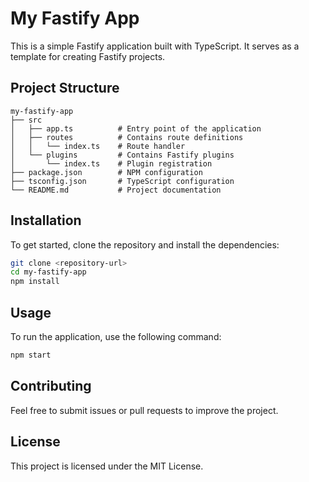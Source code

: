 # My Fastify App

This is a simple Fastify application built with TypeScript. It serves as a template for creating Fastify projects.

## Project Structure

```
my-fastify-app
├── src
│   ├── app.ts          # Entry point of the application
│   ├── routes          # Contains route definitions
│   │   └── index.ts    # Route handler
│   └── plugins         # Contains Fastify plugins
│       └── index.ts    # Plugin registration
├── package.json        # NPM configuration
├── tsconfig.json       # TypeScript configuration
└── README.md           # Project documentation
```

## Installation

To get started, clone the repository and install the dependencies:

```bash
git clone <repository-url>
cd my-fastify-app
npm install
```

## Usage

To run the application, use the following command:

```bash
npm start
```

## Contributing

Feel free to submit issues or pull requests to improve the project. 

## License

This project is licensed under the MIT License.
